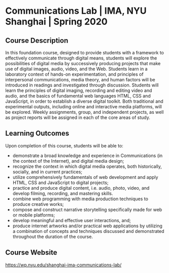 # Communications Lab | IMA, NYU Shanghai | Spring 2020

## Course Description
In this foundation course, designed to provide students with a framework to effectively communicate through digital means, students will explore the possibilities of digital media by successively producing projects that make use of digital images, audio, video, and the Web. Students learn in a laboratory context of hands-on experimentation, and principles of interpersonal communications, media theory, and human factors will be introduced in readings and investigated through discussion. Students will learn the principles of digital imaging, recording and editing video and audio, and the basics of fundamental web languages HTML, CSS and JavaScript, in order to establish a diverse digital toolkit. Both traditional and experimental outputs, including online and interactive media platforms, will be explored. Weekly assignments, group, and independent projects, as well as project reports will be assigned in each of the core areas of study.

## Learning Outcomes
Upon completion of this course, students will be able to:

* demonstrate a broad knowledge and experience in Communications (in the context of the Internet), and digital media design;
* recognize the context in which digital media operates, both historically, socially, and in current practices;
* utilize comprehensively fundamentals of web development and apply HTML, CSS and JavaScript to digital projects;
* practice and produce digital content, i.e. audio, photo, video, and develop filming, recording, and mastering skills.
* combine web programming with media production techniques to produce creative works;
* compose and construct narrative storytelling specifically made for web or mobile platforms;
* develop meaningful and effective user interactions, and;
* produce internet artworks and/or practical web applications by utilizing a combination of concepts and techniques discussed and demonstrated throughout the duration of the course.

## Course Website
https://wp.nyu.edu/shanghai-ima-communications-lab/
